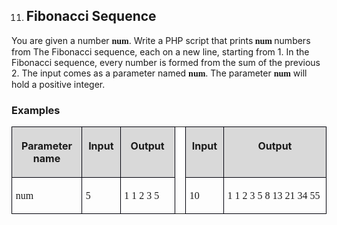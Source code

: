 <OL START=11>
	<LI><H2 CLASS="western">Fibonacci<SPAN LANG="bg-BG"> </SPAN>Sequence</H2>
</OL>
<P STYLE="margin-top: 0.06in">You are given a number <FONT FACE="Consolas, serif"><B>num</B></FONT>.
Write a PHP script that prints<B> </B><FONT FACE="Consolas, serif"><B>num</B></FONT><B>
</B>numbers from The Fibonacci sequence, each on a new line, starting
from 1. In the Fibonacci sequence, every number is formed from the
sum of the previous 2. The input comes as a parameter named <FONT FACE="Consolas, serif"><B>num</B></FONT>.
The parameter <FONT FACE="Consolas, serif"><B>num</B></FONT> will
hold a positive integer.</P>
<H3 CLASS="western">Examples</H3>
<TABLE WIDTH=549 CELLPADDING=4 CELLSPACING=0>
	<COL WIDTH=108>
	<COL WIDTH=53>
	<COL WIDTH=84>
	<COL WIDTH=7>
	<COL WIDTH=52>
	<COL WIDTH=196>
	<TR VALIGN=TOP>
		<TD WIDTH=108 BGCOLOR="#d9d9d9" STYLE="border: 1px solid #00000a; padding-top: 0.04in; padding-bottom: 0.04in; padding-left: 0.06in; padding-right: 0.06in">
			<P ALIGN=CENTER><B>Parameter name</B></P>
		</TD>
		<TD WIDTH=53 BGCOLOR="#d9d9d9" STYLE="border: 1px solid #00000a; padding-top: 0.04in; padding-bottom: 0.04in; padding-left: 0.06in; padding-right: 0.06in">
			<P ALIGN=CENTER><B>Input</B></P>
		</TD>
		<TD WIDTH=84 BGCOLOR="#d9d9d9" STYLE="border: 1px solid #00000a; padding-top: 0.04in; padding-bottom: 0.04in; padding-left: 0.06in; padding-right: 0.06in">
			<P ALIGN=CENTER><B>Output</B></P>
		</TD>
		<TD WIDTH=7 BGCOLOR="#ffffff" STYLE="border-top: none; border-bottom: none; border-left: 1px solid #00000a; border-right: 1px solid #00000a; padding-top: 0in; padding-bottom: 0in; padding-left: 0.06in; padding-right: 0.06in">
			<P ALIGN=CENTER><BR>
			</P>
		</TD>
		<TD WIDTH=52 BGCOLOR="#d9d9d9" STYLE="border: 1px solid #00000a; padding-top: 0.04in; padding-bottom: 0.04in; padding-left: 0.06in; padding-right: 0.06in">
			<P ALIGN=CENTER><B>Input</B></P>
		</TD>
		<TD WIDTH=196 BGCOLOR="#d9d9d9" STYLE="border: 1px solid #00000a; padding-top: 0.04in; padding-bottom: 0.04in; padding-left: 0.06in; padding-right: 0.06in">
			<P ALIGN=CENTER><B>Output</B></P>
		</TD>
	</TR>
	<TR VALIGN=TOP>
		<TD WIDTH=108 STYLE="border: 1px solid #00000a; padding-top: 0.04in; padding-bottom: 0.04in; padding-left: 0.06in; padding-right: 0.06in">
			<P><FONT FACE="Consolas, serif">num</FONT></P>
		</TD>
		<TD WIDTH=53 STYLE="border: 1px solid #00000a; padding-top: 0.04in; padding-bottom: 0.04in; padding-left: 0.06in; padding-right: 0.06in">
			<P><FONT FACE="Consolas, serif">5</FONT></P>
		</TD>
		<TD WIDTH=84 STYLE="border: 1px solid #00000a; padding-top: 0.04in; padding-bottom: 0.04in; padding-left: 0.06in; padding-right: 0.06in">
			<P><FONT FACE="Consolas, serif">1 1 2 3 5</FONT></P>
		</TD>
		<TD WIDTH=7 STYLE="border-top: none; border-bottom: none; border-left: 1px solid #00000a; border-right: 1px solid #00000a; padding-top: 0in; padding-bottom: 0in; padding-left: 0.06in; padding-right: 0.06in">
			<P><BR>
			</P>
		</TD>
		<TD WIDTH=52 STYLE="border: 1px solid #00000a; padding-top: 0.04in; padding-bottom: 0.04in; padding-left: 0.06in; padding-right: 0.06in">
			<P><FONT FACE="Consolas, serif">10</FONT></P>
		</TD>
		<TD WIDTH=196 STYLE="border: 1px solid #00000a; padding-top: 0.04in; padding-bottom: 0.04in; padding-left: 0.06in; padding-right: 0.06in">
			<P><FONT FACE="Consolas, serif">1 1 2 3 5 8 13 21 34 55</FONT></P>
		</TD>
	</TR>
</TABLE>
